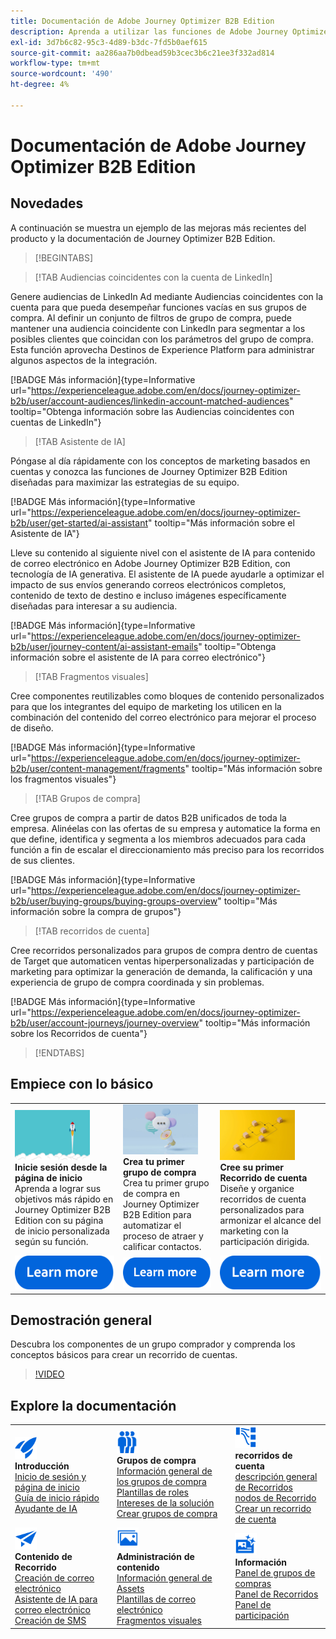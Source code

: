 ```yaml
---
title: Documentación de Adobe Journey Optimizer B2B Edition
description: Aprenda a utilizar las funciones de Adobe Journey Optimizer B2B Edition para organizar recorridos de cuenta y de grupo de compra mediante IA generativa integrada y automatización líder del sector.
exl-id: 3d7b6c82-95c3-4d89-b3dc-7fd5b0aef615
source-git-commit: aa286aa7b0dbead59b3cec3b6c21ee3f332ad814
workflow-type: tm+mt
source-wordcount: '490'
ht-degree: 4%

---
```


# Documentación de Adobe Journey Optimizer B2B Edition

## Novedades

A continuación se muestra un ejemplo de las mejoras más recientes del producto y la documentación de Journey Optimizer B2B Edition.

<!-- For a comprehensive list of features, improvements, and fixes, check out the detailed < Release Notes >. Stay up-to-date with the latest changes in our documentation by visiting the , < documentation updates page >. -->

>[!BEGINTABS]

>[!TAB Audiencias coincidentes con la cuenta de LinkedIn]

Genere audiencias de LinkedIn Ad mediante Audiencias coincidentes con la cuenta para que pueda desempeñar funciones vacías en sus grupos de compra. Al definir un conjunto de filtros de grupo de compra, puede mantener una audiencia coincidente con LinkedIn para segmentar a los posibles clientes que coincidan con los parámetros del grupo de compra. Esta función aprovecha Destinos de Experience Platform para administrar algunos aspectos de la integración.

[!BADGE Más información]{type=Informative url="https://experienceleague.adobe.com/en/docs/journey-optimizer-b2b/user/account-audiences/linkedin-account-matched-audiences" tooltip="Obtenga información sobre las Audiencias coincidentes con cuentas de LinkedIn"}

>[!TAB Asistente de IA]

Póngase al día rápidamente con los conceptos de marketing basados en cuentas y conozca las funciones de Journey Optimizer B2B Edition diseñadas para maximizar las estrategias de su equipo.

[!BADGE Más información]{type=Informative url="https://experienceleague.adobe.com/en/docs/journey-optimizer-b2b/user/get-started/ai-assistant" tooltip="Más información sobre el Asistente de IA"}

Lleve su contenido al siguiente nivel con el asistente de IA para contenido de correo electrónico en Adobe Journey Optimizer B2B Edition, con tecnología de IA generativa. El asistente de IA puede ayudarle a optimizar el impacto de sus envíos generando correos electrónicos completos, contenido de texto de destino e incluso imágenes específicamente diseñadas para interesar a su audiencia.

[!BADGE Más información]{type=Informative url="https://experienceleague.adobe.com/en/docs/journey-optimizer-b2b/user/journey-content/ai-assistant-emails" tooltip="Obtenga información sobre el asistente de IA para correo electrónico"}

>[!TAB Fragmentos visuales]

Cree componentes reutilizables como bloques de contenido personalizados para que los integrantes del equipo de marketing los utilicen en la combinación del contenido del correo electrónico para mejorar el proceso de diseño.

[!BADGE Más información]{type=Informative url="https://experienceleague.adobe.com/en/docs/journey-optimizer-b2b/user/content-management/fragments" tooltip="Más información sobre los fragmentos visuales"}

>[!TAB Grupos de compra]

Cree grupos de compra a partir de datos B2B unificados de toda la empresa. Alinéelas con las ofertas de su empresa y automatice la forma en que define, identifica y segmenta a los miembros adecuados para cada función a fin de escalar el direccionamiento más preciso para los recorridos de sus clientes.

[!BADGE Más información]{type=Informative url="https://experienceleague.adobe.com/en/docs/journey-optimizer-b2b/user/buying-groups/buying-groups-overview" tooltip="Más información sobre la compra de grupos"}

>[!TAB recorridos de cuenta]

Cree recorridos personalizados para grupos de compra dentro de cuentas de Target que automaticen ventas hiperpersonalizadas y participación de marketing para optimizar la generación de demanda, la calificación y una experiencia de grupo de compra coordinada y sin problemas.

[!BADGE Más información]{type=Informative url="https://experienceleague.adobe.com/en/docs/journey-optimizer-b2b/user/account-journeys/journey-overview" tooltip="Más información sobre los Recorridos de cuenta"}

>[!ENDTABS]

## Empiece con lo básico

<table style="table-layout:fixed">
  <tr style="border: 0;">
    <td>
    <a href="home-page.md"><img width="120px" src="./assets/launch.png"></a>
    <div><strong>Inicie sesión desde la página de inicio</strong><br/>Aprenda a lograr sus objetivos más rápido en Journey Optimizer B2B Edition con su página de inicio personalizada según su función.</div>
    </td>
      <td>
    <a href="buying-groups/buying-groups-overview.md"><img width="120px" src="./assets/communication.png"></a>
    <div><strong>Crea tu primer grupo de compra</strong><br/>Crea tu primer grupo de compra en Journey Optimizer B2B Edition para automatizar el proceso de atraer y calificar contactos.</div>
    </td>
    <td>
    <a href="journeys/journey-overview.md"><img width="120px" src="./assets/flow.png"></a>
    <div><strong>Cree su primer Recorrido de cuenta</strong><br/>Diseñe y organice recorridos de cuenta personalizados para armonizar el alcance del marketing con la participación dirigida. 
    </div>
    </td>
  </tr>
  <tr style="border: 0;">
    <td align="center"><a href="home-page.md"><img src="../assets/learn-more.svg"></a></td>
    <td align="center"><a href="buying-groups/buying-groups-overview.md"><img src="../assets/learn-more.svg"></a></td>
    <td align="center"><a href="journeys/journey-overview.md"><img src="../assets/learn-more.svg"></a></td>
    </tr>
</table>

## Demostración general

Descubra los componentes de un grupo comprador y comprenda los conceptos básicos para crear un recorrido de cuentas.

>[!VIDEO](https://video.tv.adobe.com/v/3432054?quality=12)

## Explore la documentación

<table style="table-layout:auto">
  <tr style="border: 0;">
    <td>
      <img src="../assets/do-not-localize/icon-quick-start.svg" width="35px"><br/>
      <strong>Introducción</strong><br/><a href="home-page.md">Inicio de sesión y página de inicio</a><br/><a href="./start/get-started.md">Guía de inicio rápido</a> <br/><a href="./start/ai-assistant.md">Ayudante de IA</a>
    </td>
    <!--
    <td>
      <img src="../assets/do-not-localize/icon-configure.svg" width="35px"><br/>
      <strong>Configuration<br/>administration</strong><br/><a href="using/configuration/channel-surfaces.md">Channel surfaces</a> - <a href="using/configuration/about-data-sources-events-actions.md">Configure journeys</a>  - <a href="using/administration/permissions-overview.md">Access control</a> - <a href="using/administration/sandboxes.md">Sandboxes management</a>
    </td> -->
    <td>
      <img src="../assets/do-not-localize/icon_audience.svg" width="35px"><br/>
      <strong>Grupos de compra</strong><br/><a href="./buying-groups/buying-groups-overview.md">Información general de los grupos de compra</a><br/><a href="./buying-groups/buying-groups-role-templates.md">Plantillas de roles</a><br/><a href="./buying-groups/solution-interests.md">Intereses de la solución</a><br/><a href="./buying-groups/buying-groups-create.md">Crear grupos de compra</a>
    </td>
    <td>
      <img src="../assets/do-not-localize/icon-paths.svg" width="35px"><br/>
      <strong>recorridos de cuenta</strong><br/><a href="./journeys/journey-overview.md">descripción general de Recorridos</a><br/><a href="./journeys/journey-nodes.md">nodos de Recorrido</a><br/><a href="./journeys/journey-overview.md#create-an-account-journey">Crear un recorrido de cuenta</a>
    </td>
  </tr>
  <tr style="border: 0;">
    <td>
      <img src="../assets/do-not-localize/icon-campaign.svg" width="35px"><br/>
      <strong>Contenido de Recorrido</strong><br/><a href="./content/email-authoring.md">Creación de correo electrónico</a><br/><a href="./content/ai-assistant-emails.md">Asistente de IA para correo electrónico</a><br/><a href="./content/sms-authoring.md">Creación de SMS</a>
    </td>
        <td>
      <img src="../assets/do-not-localize/icon_assets.svg" width="35px"><br/>
      <strong>Administración de contenido</strong><br/><a href="./content/assets-overview.md">Información general de Assets</a><br/><a href="./content/email-templates.md">Plantillas de correo electrónico</a><br/><a href="./content/fragments.md">Fragmentos visuales</a>
    </td>
    <td>
      <img src="../assets/do-not-localize/icon-offer.svg" width="35px"><br/>
      <strong>Información</strong><br/><a href="./dashboards/buying-groups-dashboard.md">Panel de grupos de compras</a><br/><a href="./dashboards/journeys-dashboard.md">Panel de Recorridos</a><br/><a href="./dashboards/engagement-dashboard.md">Panel de participación</a>
    </td>

</tr>
</table>

<!-- 

## Additional resources

<table style="table-layout:fixed"><tr style="border: 0;">
<td><strong>Adobe Journey Optimizer</strong><br/>
<a href="https://experienceleague.adobe.com/docs/journey-optimizer-learn/tutorials/overview.html" target="_blank">Tutorials</a> - <a href="https://helpx.adobe.com/legal/product-descriptions/adobe-journey-optimizer.html" target="_blank">Product description</a> - <a href="https://www.adobe.com/content/dam/cc/en/security/pdfs/AJO_SecurityOverview.pdf" target="_blank">Security overview (PDF)</a> - <a href="https://developer.adobe.com/journey-optimizer-apis/" target="_blank">APIs reference</a> - <a href="https://experienceleague.adobe.com/tools/ajo-schemas/schema-dictionary.html" target="_blank">Journey Optimizer Schema Dictionary</a>

</td>
<td><strong>Adobe Experience Platform</strong><br/>
<a href="https://experienceleague.adobe.com/docs/experience-platform/landing/home.html" target="_blank">Documentation</a> - <a href="https://www.adobe.com/experience-platform/documentation-and-developer-resources.html" target="_blank">Developers resources</a>
</td>
</tr></table> -->
